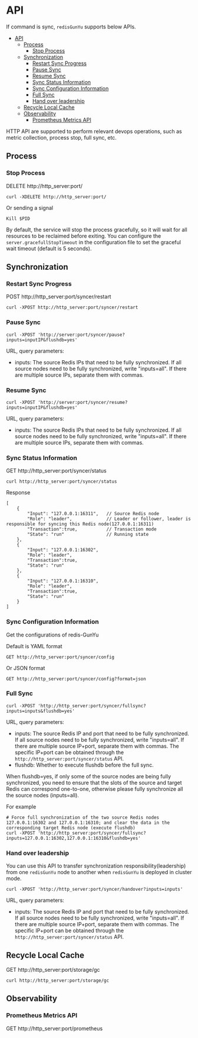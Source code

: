 
# API


If command is sync, `redisGunYu` supports below APIs.



- [API](#api)
  - [Process](#process)
    - [Stop Process](#stop-process)
  - [Synchronization](#synchronization)
    - [Restart Sync Progress](#restart-sync-progress)
    - [Pause Sync](#pause-sync)
    - [Resume Sync](#resume-sync)
    - [Sync Status Information](#sync-status-information)
    - [Sync Configuration Information](#sync-configuration-information)
    - [Full Sync](#full-sync)
    - [Hand over leadership](#hand-over-leadership)
  - [Recycle Local Cache](#recycle-local-cache)
  - [Observability](#observability)
    - [Prometheus Metrics API](#prometheus-metrics-api)


HTTP API are supported to perform relevant devops operations, such as metric collection, process stop, full sync, etc.


## Process

### Stop Process

DELETE http://http_server:port/

```
curl -XDELETE http://http_server:port/
```

Or sending a signal
```
Kill $PID
```

By default, the service will stop the process gracefully, so it will wait for all resources to be reclaimed before exiting. You can configure the `server.gracefullStopTimeout` in the configuration file to set the graceful wait timeout (default is 5 seconds).


## Synchronization

### Restart Sync Progress

POST http://http_server:port/syncer/restart
```
curl -XPOST http://http_server:port/syncer/restart
```


### Pause Sync
```
curl -XPOST 'http://server:port/syncer/pause?inputs=inputIP&flushdb=yes'
```
URL, query parameters:
- inputs: The source Redis IPs that need to be fully synchronized. If all source nodes need to be fully synchronized, write "inputs=all". If there are multiple source IPs, separate them with commas.


### Resume Sync
```
curl -XPOST 'http://server:port/syncer/resume?inputs=inputIP&flushdb=yes'
```
URL, query parameters:
- inputs: The source Redis IPs that need to be fully synchronized. If all source nodes need to be fully synchronized, write "inputs=all". If there are multiple source IPs, separate them with commas.




### Sync Status Information

GET http://http_server:port/syncer/status
```
curl http://http_server:port/syncer/status
```
Response
```
[
    {
        "Input": "127.0.0.1:16311",   // Source Redis node
        "Role": "leader",             // Leader or follower, leader is responsible for syncing this Redis node(127.0.0.1:16311)
        "Transaction":true,           // Transaction mode
        "State": "run"                // Running state
    },
    {
        "Input": "127.0.0.1:16302",
        "Role": "leader",
        "Transaction":true,   
        "State": "run"
    },
    {
        "Input": "127.0.0.1:16310",
        "Role": "leader",
        "Transaction":true,   
        "State": "run"
    }
]
```


### Sync Configuration Information

Get the configurations of redis-GunYu

Default is YAML format
```
GET http://http_server:port/syncer/config
```
Or JSON format
```
GET http://http_server:port/syncer/config?format=json
```




### Full Sync
```
curl -XPOST 'http://http_server:port/syncer/fullsync?inputs=inputs&flushdb=yes' 
```
URL, query parameters:
- inputs: The source Redis IP and port that need to be fully synchronized. If all source nodes need to be fully synchronized, write "inputs=all". If there are multiple source IP+port, separate them with commas. The specific IP+port can be obtained through the `http://http_server:port/syncer/status` API.
- flushdb: Whether to execute flushdb before the full sync.

When flushdb=yes, if only some of the source nodes are being fully synchronized, you need to ensure that the slots of the source and target Redis can correspond one-to-one, otherwise please fully synchronize all the source nodes (inputs=all).


For example
```
# Force full synchronization of the two source Redis nodes 127.0.0.1:16302 and 127.0.0.1:16310; and clear the data in the corresponding target Redis node (execute flushdb)
curl -XPOST 'http://http_server:port/syncer/fullsync?inputs=127.0.0.1:16302,127.0.0.1:16310&flushdb=yes'
```



### Hand over leadership 

You can use this API to transfer synchronization responsibility(leadership) from one `redisGunYu` node to another when `redisGunYu` is deployed in cluster mode.

```
curl -XPOST 'http://http_server:port/syncer/handover?inputs=inputs' 
```
URL, query parameters:
- inputs: The source Redis IP and port that need to be fully synchronized. If all source nodes need to be fully synchronized, write "inputs=all". If there are multiple source IP+port, separate them with commas. The specific IP+port can be obtained through the `http://http_server:port/syncer/status` API.




## Recycle Local Cache

GET http://http_server:port/storage/gc
```
curl http://http_server:port/storage/gc
```


## Observability
### Prometheus Metrics API

GET http://http_server:port/prometheus